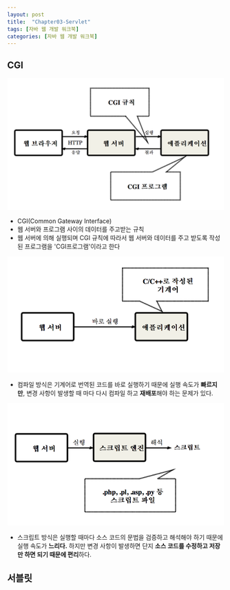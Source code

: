 ```yaml
---
layout: post
title:  "Chapter03-Servlet"
tags: [자바 웹 개발 워크북]
categories: [자바 웹 개발 워크북]
---
```


CGI
----

![CGI 규칙](../img/webworkbook/CGI규칙.png)
- CGI(Common Gateway Interface)
- 웹 서버와 프로그램 사이의 데이터를 주고받는 규칙
- 웹 서버에 의해 실행되며 CGI 규칙에 따라서 웹 서버와 데이터를 주고 받도록 작성된 프로그램을 'CGI프로그램'이라고 한다

![CGI컴파일](../img/webworkbook/CGI컴파일.png)
- 컴파일 방식은 기계어로 번역된 코드를 바로 실행하기 때문에 실행 속도가 **빠르지만**, 변경 사항이 발생할 때 마다 다시 컴파일 하고 **재배포**해야 하는 문제가 있다.

![CGI인터프리터](../img/CGI인터프리터.png)
- 스크립트 방식은 실행할 때마다 소스 코드의 문법을 검증하고 해석해야 하기 때문에 실행 속도가 **느리다.** 하지만 변경 사항이 발생하면 단지 **소스 코드를 수정하고 저장만 하면 되기 때문에 편리**하다.

서블릿
-----
